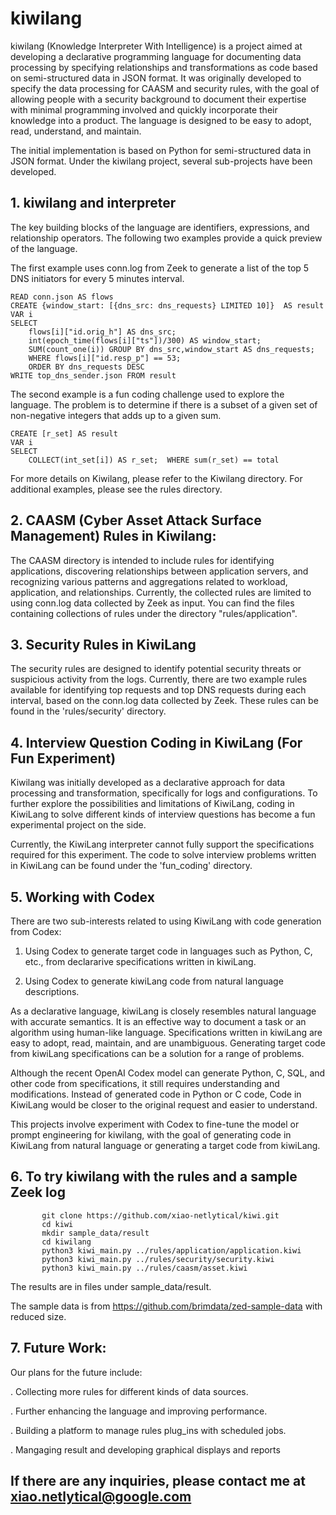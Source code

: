 # kiwilang
kiwilang (Knowledge Interpreter With Intelligence) is a project aimed at developing a declarative programming language for documenting data processing by specifying relationships and transformations as code based on semi-structured data in JSON format. It was originally developed to specify the data processing for CAASM and security rules, with the goal of allowing people with a security background to document their expertise with minimal programming involved and quickly incorporate their knowledge into a product. The language is designed to be easy to adopt, read, understand, and maintain.

The initial implementation is based on Python for semi-structured data in JSON format. Under the kiwilang project, several sub-projects have been developed.

## 1. kiwilang and interpreter
The key building blocks of the language are identifiers, expressions, and relationship operators. The following two examples provide a quick preview of the language.

The first example uses conn.log from Zeek to generate a list of the top 5 DNS initiators for every 5 minutes interval.

    READ conn.json AS flows
    CREATE {window_start: [{dns_src: dns_requests} LIMITED 10]}  AS result
    VAR i 
    SELECT
        flows[i]["id.orig_h"] AS dns_src;
        int(epoch_time(flows[i]["ts"])/300) AS window_start;
        SUM(count_one(i)) GROUP BY dns_src,window_start AS dns_requests;
        WHERE flows[i]["id.resp_p"] == 53;
        ORDER BY dns_requests DESC
    WRITE top_dns_sender.json FROM result

The second example is a fun coding challenge used to explore the language. The problem is to determine if there is a subset of a given set of non-negative integers that adds up to a given sum.

    CREATE [r_set] AS result
    VAR i
    SELECT
        COLLECT(int_set[i]) AS r_set;  WHERE sum(r_set) == total

For more details on Kiwilang, please refer to the Kiwilang directory. 
For additional examples, please see the rules directory.


## 2. CAASM (Cyber Asset Attack Surface Management) Rules in Kiwilang:

The CAASM directory is intended to include rules for identifying applications, discovering relationships between application servers, and recognizing various patterns and aggregations related to workload, application, and relationships. Currently, the collected rules are limited to using conn.log data collected by Zeek as input.
You can find the files containing collections of rules under the directory "rules/application".

## 3. Security Rules in KiwiLang

The security rules are designed to identify potential security threats or suspicious activity from the logs. Currently, there are two example rules available for identifying top requests and top DNS requests during each interval, based on the conn.log data collected by Zeek. These rules can be found in the 'rules/security' directory.

## 4. Interview Question Coding in KiwiLang (For Fun Experiment)

Kiwilang was initially developed as a declarative approach for data processing and transformation, specifically for logs and configurations. To further explore the possibilities and limitations of KiwiLang, coding in KiwiLang to solve different kinds of interview questions has become a fun experimental project on the side.

Currently, the KiwiLang interpreter cannot fully support the specifications required for this experiment. 
The code to solve interview problems written in KiwiLang can be found under the 'fun_coding' directory.

## 5. Working with Codex

There are two sub-interests related to using KiwiLang with code generation from Codex:

1. Using Codex to generate target code in languages such as Python, C, etc., from declararive specifications written in kiwiLang.

2. Using Codex to generate kiwiLang code from natural language descriptions.
    
As a declarative language, kiwiLang is closely resembles natural language with accurate semantics. It is an effective way to document a task or an algorithm using human-like language. Specifications written in kiwiLang are easy to adopt, read, maintain, and are unambiguous. Generating target code from kiwiLang specifications can be a solution for a range of problems.

Although the recent OpenAI Codex model can generate Python, C, SQL, and other code from specifications, it still requires understanding and modifications. Instead of generated code in Python or C code, Code in KiwiLang would be closer to the original request and easier to understand.

This projects involve experiment with Codex to fine-tune the model or prompt engineering for kiwilang, with the goal of generating code in KiwiLang from natural language or generating a target code from kiwiLang.

## 6. To try kiwilang with the rules and a sample Zeek log
   
           git clone https://github.com/xiao-netlytical/kiwi.git 
           cd kiwi
           mkdir sample_data/result 
           cd kiwilang
           python3 kiwi_main.py ../rules/application/application.kiwi
           python3 kiwi_main.py ../rules/security/security.kiwi
           python3 kiwi_main.py ../rules/caasm/asset.kiwi

The results are in files under sample_data/result.

The sample data is from https://github.com/brimdata/zed-sample-data with reduced size.
## 7. Future Work:

Our plans for the future include:

. Collecting more rules for different kinds of data sources.

. Further enhancing the language and improving performance.

. Building a platform to manage rules plug_ins with scheduled jobs.

. Mangaging result and developing graphical displays and reports



## If there are any inquiries, please contact me at xiao.netlytical@google.com

